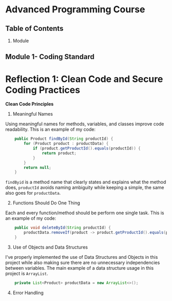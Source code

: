 # Advanced Programming Course

## Table of Contents
1. Module

## Module 1- Coding Standard

# Reflection 1: Clean Code and Secure Coding Practices

**Clean Code Principles**

1. Meaningful Names

Using meaningful names for methods, variables, and classes improve code readability. This is an example of my code:

```Java
    public Product findById(String productId) {
        for (Product product : productData) {
            if (product.getProductId().equals(productId)) {
                return product;
            }
        }
        return null;
    }
```
`findByid` is a method name that clearly states and explains what the method does, 
`productId` avoids naming ambiguity while keeping a simple, the same also goes for `productData`.

2. Functions Should Do One Thing

Each and every function/method should be perform one single task. This is an example of my code:
```Java
    public void deleteById(String productId) {
        productData.removeIf(product -> product.getProductId().equals(productId));
    }
```

3. Use of Objects and Data Structures

I've properly implemented the use of Data Structures and Objects in this project while also making sure there are no unnecessary independencies between variables.
The main example of a data structure usage in this project is `ArrayList`.

```Java
    private List<Product> productData = new ArrayList<>();
```

4. Error Handling